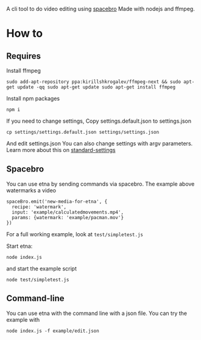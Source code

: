 A cli tool to do video editing using [spacebro](https://github.com/spacebro/spacebro)
Made with nodejs and ffmpeg.

# How to

## Requires

Install ffmpeg

`
sudo add-apt-repository ppa:kirillshkrogalev/ffmpeg-next && sudo apt-get update -qq
sudo apt-get update
sudo apt-get install ffmpeg
`

Install npm packages

```
npm i
```

If you need to change settings,
Copy settings.default.json to settings.json

```
cp settings/settings.default.json settings/settings.json
```

And edit settings.json
You can also change settings with argv parameters.
Learn more about this on [standard-settings](https://github.com/soixantecircuits/standard-settings)

## Spacebro

You can use etna by sending commands via spacebro.
The example above watermarks a video

```
spaceBro.emit('new-media-for-etna', {
  recipe: 'watermark',
  input: 'example/calculatedmovements.mp4',
  params: {watermark: 'example/pacman.mov'}
})

```

For a full working example, look at `test/simpletest.js`

Start etna:

```
node index.js
```

and start the example script

```
node test/simpletest.js
```

## Command-line

You can use etna with the command line with a json file.
You can try the example with

```
node index.js -f example/edit.json
```
